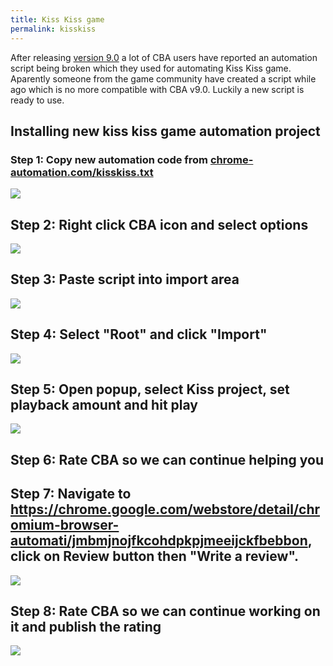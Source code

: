 ```yaml
---
title: Kiss Kiss game
permalink: kisskiss
---
```


After releasing [version 9.0](/new_9-0) a lot of CBA users have reported an
automation script being broken which they used for automating Kiss Kiss game.
Aparently someone from the game community have created a script while ago which
is no more compatible with CBA v9.0. Luckily a new script is ready to use.

## Installing new kiss kiss game automation project
### Step 1: Copy new automation code from <a href="https://chrome-automation.com/kisskiss.txt" target="_blank">chrome-automation.com/kisskiss.txt</a>

![](/images/ready/kisskiss/copy-script.png)

## Step 2: Right click CBA icon and select options

![](/images/ready/kisskiss/open-options.png)

## Step 3: Paste script into import area

![](/images/ready/kisskiss/import-paste.png)

## Step 4: Select "Root" and click "Import"

![](/images/ready/kisskiss/import-click.png)

## Step 5: Open popup, select Kiss project, set playback amount and hit play

![](/images/ready/kisskiss/play-automation.png)

## Step 6: Rate CBA so we can continue helping you
## Step 7: Navigate to <a href="https://chrome.google.com/webstore/detail/chromium-browser-automati/jmbmjnojfkcohdpkpjmeeijckfbebbon" target="_blank">https://chrome.google.com/webstore/detail/chromium-browser-automati/jmbmjnojfkcohdpkpjmeeijckfbebbon</a>, click on Review button then "Write a review".

![](/images/ready/kisskiss/rate-cba.png)

## Step 8: Rate CBA so we can continue working on it and publish the rating 

![](/images/ready/kisskiss/publish-rating.png)
